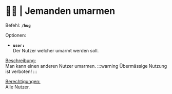 # 🤗💛 | Jemanden umarmen

Befehl: **`/hug`**

Optionen:
- **`user:`**  
  Der Nutzer welcher umarmt werden soll.

<u>Beschreibung:</u>  
 Man kann einen anderen Nutzer umarmen.
:::warning Übermässige Nutzung ist verboten!
:::

<u>Berechtigungen:</u>  
 Alle Nutzer.